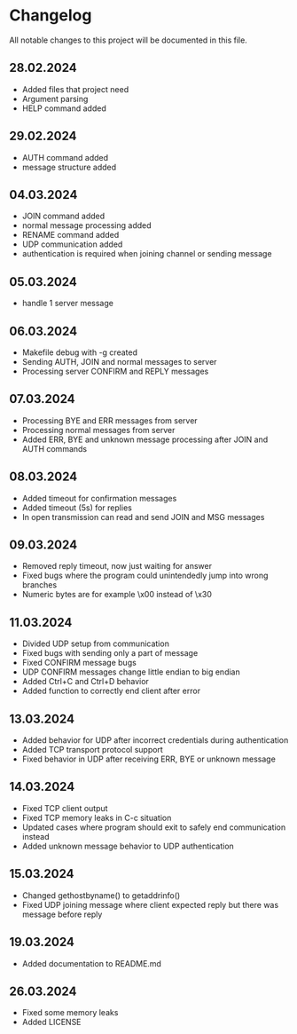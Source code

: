 # Changelog

All notable changes to this project will be documented in this file.

## 28.02.2024

* Added files that project need
* Argument parsing
* HELP command added

## 29.02.2024

* AUTH command added
* message structure added

## 04.03.2024

* JOIN command added
* normal message processing added
* RENAME command added
* UDP communication added
* authentication is required when joining channel or sending message

## 05.03.2024

* handle 1 server message

## 06.03.2024

* Makefile debug with -g created
* Sending AUTH, JOIN and normal messages to server
* Processing server CONFIRM and REPLY messages

## 07.03.2024

* Processing BYE and ERR messages from server
* Processing normal messages from server
* Added ERR, BYE and unknown message processing after JOIN and AUTH commands

## 08.03.2024

* Added timeout for confirmation messages
* Added timeout (5s) for replies
* In open transmission can read and send JOIN and MSG messages

## 09.03.2024

* Removed reply timeout, now just waiting for answer
* Fixed bugs where the program could unintendedly jump into wrong branches
* Numeric bytes are for example \x00 instead of \x30

## 11.03.2024

* Divided UDP setup from communication
* Fixed bugs with sending only a part of message
* Fixed CONFIRM message bugs
* UDP CONFIRM messages change little endian to big endian
* Added Ctrl+C and Ctrl+D behavior
* Added function to correctly end client after error

## 13.03.2024

* Added behavior for UDP after incorrect credentials during authentication
* Added TCP transport protocol support
* Fixed behavior in UDP after receiving ERR, BYE or unknown message

## 14.03.2024

* Fixed TCP client output
* Fixed TCP memory leaks in C-c situation
* Updated cases where program should exit to safely end communication instead
* Added unknown message behavior to UDP authentication

## 15.03.2024

* Changed gethostbyname() to getaddrinfo()
* Fixed UDP joining message where client expected reply but there was message before reply

## 19.03.2024

* Added documentation to README.md

## 26.03.2024

* Fixed some memory leaks
* Added LICENSE